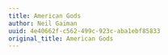 ```yaml
---
title: American Gods
author: Neil Gaiman
uuid: 4e40662f-c562-499c-923c-aba1ebf85833
original_title: American Gods
---
```



